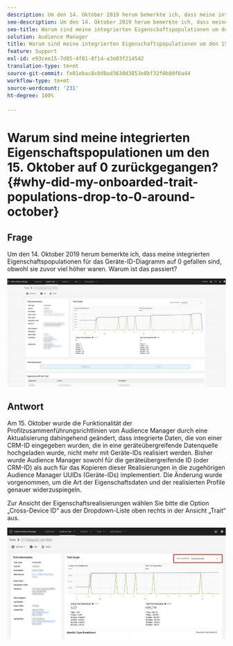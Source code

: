 ```yaml
---
description: Um den 14. Oktober 2019 herum bemerkte ich, dass meine integrierten Eigenschaftspopulationen für das Geräte-ID-Diagramm auf 0 gefallen sind, obwohl sie zuvor viel höher waren.
seo-description: Um den 14. Oktober 2019 herum bemerkte ich, dass meine integrierten Eigenschaftspopulationen für das Geräte-ID-Diagramm auf 0 gefallen sind, obwohl sie zuvor viel höher waren.
seo-title: Warum sind meine integrierten Eigenschaftspopulationen um den 15. Oktober auf 0 zurückgegangen?
solution: Audience Manager
title: Warum sind meine integrierten Eigenschaftspopulationen um den 15. Oktober auf 0 zurückgegangen?
feature: Support
exl-id: e93cee15-7d05-4f81-8f14-a3e03f214542
translation-type: tm+mt
source-git-commit: fe01ebac8c0d0ad3630d3853e0bf32f0b00f6a44
workflow-type: tm+mt
source-wordcount: '231'
ht-degree: 100%

---
```


# Warum sind meine integrierten Eigenschaftspopulationen um den 15. Oktober auf 0 zurückgegangen? {#why-did-my-onboarded-trait-populations-drop-to-0-around-october}

## Frage

Um den 14. Oktober 2019 herum bemerkte ich, dass meine integrierten Eigenschaftspopulationen für das Geräte-ID-Diagramm auf 0 gefallen sind, obwohl sie zuvor viel höher waren. Warum ist das passiert?

![Bild des Abfalls der Geräte-ID](assets/device_id_populationdrop.png)

## Antwort

Am 15. Oktober wurde die Funktionalität der Profilzusammenführungsrichtlinien von Audience Manager durch eine Aktualisierung dahingehend geändert, dass integrierte Daten, die von einer CRM-ID eingegeben wurden, die in eine geräteübergreifende Datenquelle hochgeladen wurde, nicht mehr mit Geräte-IDs realisiert werden.  Bisher wurde Audience Manager sowohl für die geräteübergreifende ID (oder CRM-ID) als auch für das Kopieren dieser Realisierungen in die zugehörigen Audience Manager UUIDs (Geräte-IDs) implementiert.  Die Änderung wurde vorgenommen, um die Art der Eigenschaftsdaten und der realisierten Profile genauer widerzuspiegeln.

Zur Ansicht der Eigenschaftsrealisierungen wählen Sie bitte die Option „Cross-Device ID“ aus der Dropdown-Liste oben rechts in der Ansicht „Trait“ aus.

![Anzeigen von Realisierungen nach geräteübergreifender ID](assets/deviceid-crossdevice.png)
